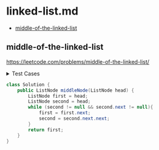 # linked-list.md

+ [middle-of-the-linked-list](#middle-of-the-linked-list)

## middle-of-the-linked-list

https://leetcode.com/problems/middle-of-the-linked-list/

<details><summary>Test Cases</summary><blockquote>
    
```java
public class Tests {
    @Test
    public void testMiddleOddLength() {
        ListNode node = new ListNode(1, new ListNode(2, new ListNode(3, new ListNode(4, new ListNode(5)))));
        ListNode res = new ListNode(3, new ListNode(4, new ListNode(5)));
        Solution solution = new Solution();
        ListNode head = solution.middleNode(node);
        for (int i = 0; i < 3; i++) {
            Assertions.assertEquals(head.val, res.val);
            head = head.next;
            res = res.next;
        }
    }

    @Test
    public void testMiddleEvenLength() {
        ListNode node = new ListNode(5, new ListNode(6, new ListNode(7, new ListNode(1))));
        ListNode res = new ListNode(7, new ListNode(1));
        Solution solution = new Solution();
        ListNode head = solution.middleNode(node);
        for (int i = 0; i < 2; i++) {
            Assertions.assertEquals(head.val, res.val);
            head = head.next;
            res = res.next;
        }
    }

    @Test
    public void testMiddleEmpty() {
        ListNode node = null;
        ListNode res = null;
        Solution solution = new Solution();
        ListNode head = solution.middleNode(node);
        Assertions.assertEquals(head, res);
    }
}       
```
    
</blockquote></details>

```java
class Solution {
    public ListNode middleNode(ListNode head) {
        ListNode first = head;
        ListNode second = head;
        while (second != null && second.next != null){
            first = first.next;
            second = second.next.next;
        }
        return first;
    }
}
```
